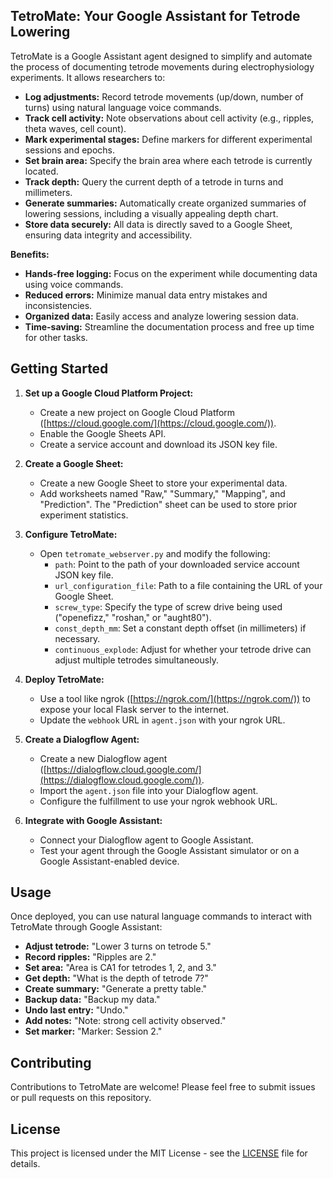 ## TetroMate: Your Google Assistant for Tetrode Lowering 

TetroMate is a Google Assistant agent designed to simplify and automate the process of documenting tetrode movements during electrophysiology experiments. It allows researchers to:

* **Log adjustments:** Record tetrode movements (up/down, number of turns) using natural language voice commands.
* **Track cell activity:** Note observations about cell activity (e.g., ripples, theta waves, cell count).
* **Mark experimental stages:** Define markers for different experimental sessions and epochs.
* **Set brain area:** Specify the brain area where each tetrode is currently located.
* **Track depth:** Query the current depth of a tetrode in turns and millimeters.
* **Generate summaries:** Automatically create organized summaries of lowering sessions, including a visually appealing depth chart.
* **Store data securely:** All data is directly saved to a Google Sheet, ensuring data integrity and accessibility.

**Benefits:**

* **Hands-free logging:**  Focus on the experiment while documenting data using voice commands.
* **Reduced errors:** Minimize manual data entry mistakes and inconsistencies.
* **Organized data:**  Easily access and analyze lowering session data. 
* **Time-saving:** Streamline the documentation process and free up time for other tasks.

## Getting Started

1. **Set up a Google Cloud Platform Project:** 
    * Create a new project on Google Cloud Platform ([https://cloud.google.com/](https://cloud.google.com/)). 
    * Enable the Google Sheets API.
    * Create a service account and download its JSON key file.

2. **Create a Google Sheet:**
    * Create a new Google Sheet to store your experimental data.
    * Add worksheets named "Raw," "Summary," "Mapping", and "Prediction". The "Prediction" sheet can be used to store prior experiment statistics.

3. **Configure TetroMate:**
    *  Open `tetromate_webserver.py` and modify the following:
        * `path`: Point to the path of your downloaded service account JSON key file.
        * `url_configuration_file`: Path to a file containing the URL of your Google Sheet.
        * `screw_type`: Specify the type of screw drive being used ("openefizz," "roshan," or "aught80").
        * `const_depth_mm`: Set a constant depth offset (in millimeters) if necessary.
        * `continuous_explode`: Adjust for whether your tetrode drive can adjust multiple tetrodes simultaneously.

4. **Deploy TetroMate:**
    * Use a tool like ngrok ([https://ngrok.com/](https://ngrok.com/)) to expose your local Flask server to the internet.
    * Update the `webhook` URL in `agent.json` with your ngrok URL.

5. **Create a Dialogflow Agent:**
    * Create a new Dialogflow agent ([https://dialogflow.cloud.google.com/](https://dialogflow.cloud.google.com/)).
    * Import the `agent.json` file into your Dialogflow agent.
    * Configure the fulfillment to use your ngrok webhook URL.

6. **Integrate with Google Assistant:**
    * Connect your Dialogflow agent to Google Assistant.
    * Test your agent through the Google Assistant simulator or on a Google Assistant-enabled device.

## Usage

Once deployed, you can use natural language commands to interact with TetroMate through Google Assistant:

* **Adjust tetrode:** "Lower 3 turns on tetrode 5." 
* **Record ripples:**  "Ripples are 2."
* **Set area:** "Area is CA1 for tetrodes 1, 2, and 3."
* **Get depth:** "What is the depth of tetrode 7?"
* **Create summary:** "Generate a pretty table." 
* **Backup data:** "Backup my data."
* **Undo last entry:** "Undo."
* **Add notes:** "Note: strong cell activity observed."
* **Set marker:** "Marker: Session 2."

## Contributing

Contributions to TetroMate are welcome! Please feel free to submit issues or pull requests on this repository. 

## License

This project is licensed under the MIT License - see the [LICENSE](LICENSE) file for details. 
